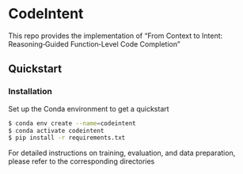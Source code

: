 # CodeIntent
 This repo provides the implementation of “From Context to Intent: Reasoning‑Guided Function‑Level Code Completion”

## Quickstart

### Installation
Set up the Conda environment to get a quickstart
```bash
$ conda env create --name=codeintent
$ conda activate codeintent
$ pip install -r requirements.txt
```
For detailed instructions on training, evaluation, and data preparation, please refer to the corresponding directories